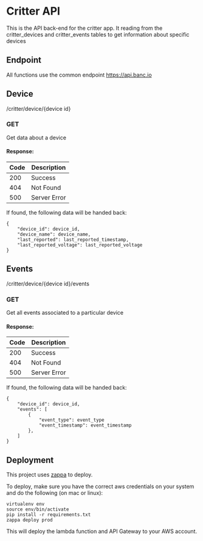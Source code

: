 
Critter API
==========
This is the API back-end for the critter app. It reading from the critter_devices and critter_events tables to get
information about specific devices

## Endpoint
All functions use the common endpoint https://api.banc.io

## Device
/critter/device/{device id}

### GET
Get data about a device

#### Response:
Code | Description 
--- | --- 
200| Success
404| Not Found
500| Server Error

If found, the following data will be handed back:
```
{
    "device_id": device_id,
    "device_name": device_name,
    "last_reported": last_reported_timestamp,
    "last_reported_voltage": last_reported_voltage
}
```

## Events
/critter/device/{device id}/events

### GET
Get all events associated to a particular device

#### Response:
Code | Description
--- | ---
200| Success
404| Not Found
500| Server Error

If found, the following data will be handed back:
```
{
    "device_id": device_id,
    "events": [
        {
            "event_type": event_type
            "event_timestamp": event_timestamp
        },
    ]
}
```


## Deployment

This project uses [zappa](https://github.com/Miserlou/Zappa) to deploy.

To deploy, make sure you have the correct aws credentials on your system and do the following (on mac or linux):

```
virtualenv env
source env/bin/activate
pip install -r requirements.txt
zappa deploy prod
```

This will deploy the lambda function and API Gateway to your AWS account.